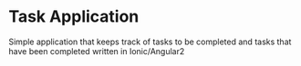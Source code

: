# Task Application
Simple application that keeps track of tasks to be completed and tasks that have been completed written in Ionic/Angular2
